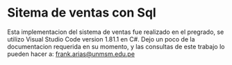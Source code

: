 # Sitema de ventas con Sql
Esta implementacion del sistema de ventas fue realizado en el pregrado, 
se utilizo Visual Studio Code version 1.81.1 en C#.
Dejo un poco de la documentacion requerida en su momento, y las consultas de este trabajo lo pueden hacer a: frank.arias@unmsm.edu.pe
